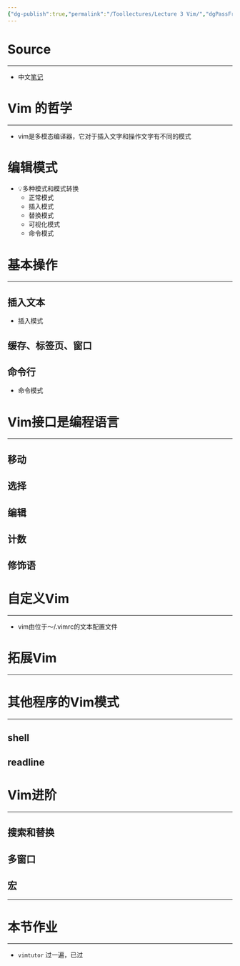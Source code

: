 ```yaml
---
{"dg-publish":true,"permalink":"/Toollectures/Lecture 3 Vim/","dgPassFrontmatter":true}
---
```



# Source
---
- 中文[笔记](https://missing-semester-cn.github.io/2020/editors/)

# Vim 的哲学
---
- vim是多模态编译器，它对于插入文字和操作文字有不同的模式
# 编辑模式
- 💡多种模式和模式转换
	- 正常模式
	- 插入模式
	- 替换模式
	- 可视化模式
	- 命令模式
# 基本操作
---
## 插入文本
- 插入模式
## 缓存、标签页、窗口
## 命令行
- 命令模式
# Vim接口是编程语言
---
## 移动
## 选择
## 编辑
## 计数
## 修饰语
# 自定义Vim
---
-  vim由位于～/.vimrc的文本配置文件
# 拓展Vim
---
# 其他程序的Vim模式
---
## shell
## readline
# Vim进阶
---
## 搜索和替换
## 多窗口
## 宏
---
# 本节作业
---
- `vimtutor` 过一遍，已过